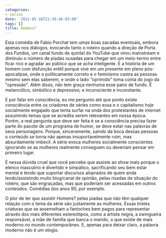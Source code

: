 ```yaml
---
categories:
- series
date: '2022-05-18T21:39:46-03:00'
tags: []
title: Homens?
---
```


Esta comédia de Fabio Porchat tem umas boas sacadas eventuais, embora apenas nos diálogos, evocando tanto o roteiro quando a direção de Porta dos Fundos, um canal fundo de quintal do YouTube que virou mainstream e diminuiu o número de piadas ousadas para chegar em um meio-termo entre ficar rico e agradar ao público que se acha inteligente. É a história de um homem com disfunção erétil porque vive em um presente em pleno pós-apocalipse, onde o politicamente correto e o feminismo castra as pessoas mesmo sem elas saberem, e onde o lado "oprimido" toma conta do jogo da "opressão". Além disso, não tem graça nenhuma esse pano de fundo. É melancólico, simbólico e depressivo; e inconsciente e inconstante.

E por falar em consciência, eu me pergunto até que ponto existe consciência entre os criadores de séries como essa e o capitalismo hoje socialmente engajado que tenta surfar na onda dos protestantes de internet assumindo temas que se acredita serem relevantes em nossa época. Porém, a real pergunta que deve ser feita é se a consciência precisa fazer parte do pacote de um programa de humor, se deve estar nas palavras de seus personagens. Porque, sinceramente, saindo da boca dessas pessoas o conteúdo se torna não apenas insuportavelmente ruim, mas absurdamente imbecil. A série evoca mulheres socialmente conscientes ignorando se as mulheres realmente conseguem ou deveriam pensar em primeiro lugar.

É nessa dúvida cruel que você percebe que assiste ao show mais porque o elenco masculino é divertido e simpático, sacrificando seu bem estar mental e tendo que suportar discursos aloprados de quem anda lendo/assistindo muito blog/canal de opinião, pelas risadas de situação do roteiro, que são engraçadas, mas que poderiam ser acessadas em outros conteúdos. Comédias dos anos 90, por exemplo.

O pior de ter que assistir Homens? pelas piadas que não têm qualquer relação com o tema da série são justamente as mulheres. Essas tristes criaturas que se assemelham a fantoches bem pagos para representar através dos mais diferentes estereótipos, como a artista negra, a swingueira responsável, a mãe de família que banca o marido, o que existe de mais moderno no mundo contemporâneo. E, apenas para deixar claro, a palavra moderno não é um elogio.
